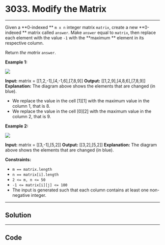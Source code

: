 # 3033. Modify the Matrix

---

Given a **0-indexed ** `m x n` integer matrix `matrix`, create a new **0-indexed ** matrix called `answer`. Make `answer` equal to `matrix`, then replace each element with the value `-1` with the **maximum ** element in its respective column.

Return _the matrix_ `answer`.

 

**Example 1:**

![](https://assets.leetcode.com/uploads/2023/12/24/matrix1.png)


**Input:** matrix = [[1,2,-1],[4,-1,6],[7,8,9]]
**Output:** [[1,2,9],[4,8,6],[7,8,9]]
**Explanation:** The diagram above shows the elements that are changed (in blue).
- We replace the value in the cell [1][1] with the maximum value in the column 1, that is 8.
- We replace the value in the cell [0][2] with the maximum value in the column 2, that is 9.


**Example 2:**

![](https://assets.leetcode.com/uploads/2023/12/24/matrix2.png)


**Input:** matrix = [[3,-1],[5,2]]
**Output:** [[3,2],[5,2]]
**Explanation:** The diagram above shows the elements that are changed (in blue).


 

**Constraints:**

  * `m == matrix.length`
  * `n == matrix[i].length`
  * `2 <= m, n <= 50`
  * `-1 <= matrix[i][j] <= 100`
  * The input is generated such that each column contains at least one non-negative integer.

---

## Solution



---

## Code
```python


```